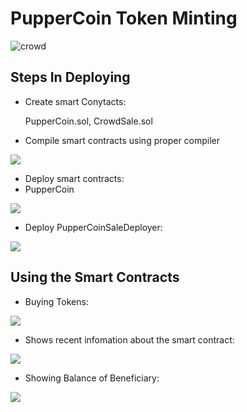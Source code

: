 # PupperCoin Token Minting

![crowd](Images/crowd.jpg)

## Steps In Deploying
* Create smart Conytacts:
  
  PupperCoin.sol, CrowdSale.sol
  
* Compile smart contracts using proper compiler

![](Images/homework_21.PNG)


* Deploy smart contracts:
* PupperCoin

![](Images/homework21_1.PNG)

* Deploy PupperCoinSaleDeployer:

![](Images/homework21_4.PNG)


## Using the Smart Contracts

* Buying Tokens:

![](Images/homework21_5.PNG)

* Shows recent infomation about the smart contract:

![](Images/homework21_6.PNG)

* Showing Balance of Beneficiary:

![](Images/homework21_7.PNG)

